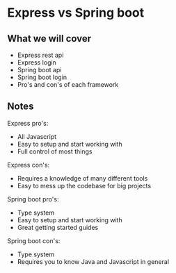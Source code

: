 # Express vs Spring boot

## What we will cover

* Express rest api
* Express login
* Spring boot api
* Spring boot login
* Pro's and con's of each framework

## Notes

Express pro's:

* All Javascript
* Easy to setup and start working with
* Full control of most things

Express con's:

* Requires a knowledge of many different tools
* Easy to mess up the codebase for big projects

Spring boot pro's:

* Type system
* Easy to setup and start working with
* Great getting started guides

Spring boot con's:

* Type system
* Requires you to know Java and Javascript in general
